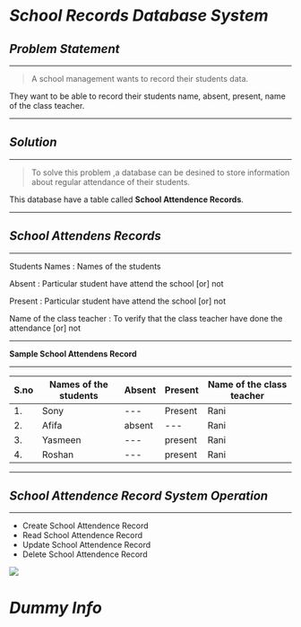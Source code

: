 # *School Records Database System*
## *Problem Statement*
***
>A school management wants to record their students data.

They want to be able to record their students name, absent, present, name of the class teacher. 
***
## *Solution*
***
>To solve this problem ,a database can be desined to store information about regular attendance of their students.

This database have a table called **School Attendence Records**.

***
## *School Attendens Records*

***
Students Names              : Names of the students

Absent                      : Particular student have attend the school [or] 
not

Present                     : Particular student have attend the school [or] 
not

Name of the class teacher : To verify that the class teacher have done the attendance [or] not
***
**Sample School Attendens Record**

***

| S.no | Names of the students | Absent | Present | Name of the class teacher   |
|--- | --- | --- | --- | ---|
| 1. | Sony                    |  ---|  Present    | Rani
| 2. | Afifa                   |   absent |  ---  | Rani
| 3. | Yasmeen| --- |  present |  Rani
| 4. | Roshan | --- |  present | Rani
***
 ## *School Attendence Record System Operation*
***
 - Create School Attendence Record
 - Read School Attendence Record
 - Update School Attendence Record
 - Delete School Attendence Record

 ![](https://m.media-amazon.com/images/I/71fRvNABPZL._CR0,204,1224,1224_UX256.jpg)

# *Dummy Info*